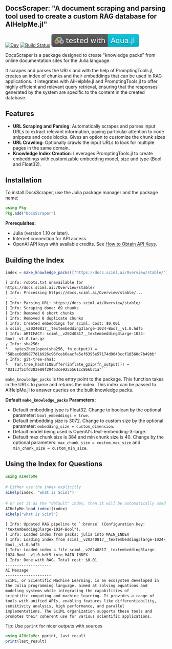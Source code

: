 
## DocsScraper: "A document scraping and parsing tool used to create a custom RAG database for AIHelpMe.jl"
[![Dev](https://img.shields.io/badge/docs-dev-blue.svg)](https://splendidbug.github.io/DocsScraper.jl/dev/) [![Build Status](https://github.com/splendidbug/DocsScraper.jl/actions/workflows/CI.yml/badge.svg?branch=main)](https://github.com/splendidbug/DocsScraper.jl/actions/workflows/CI.yml?query=branch%3Amain) [![Aqua](https://raw.githubusercontent.com/JuliaTesting/Aqua.jl/master/badge.svg)](https://github.com/JuliaTesting/Aqua.jl)


DocsScraper is a package designed to create "knowledge packs" from online documentation sites for the Julia language.

It scrapes and parses the URLs and with the help of PromptingTools.jl, creates an index of chunks and their embeddings that can be used in RAG applications. It integrates with AIHelpMe.jl and PromptingTools.jl to offer highly efficient and relevant query retrieval, ensuring that the responses generated by the system are specific to the content in the created database.

## Features

- **URL Scraping and Parsing**: Automatically scrapes and parses input URLs to extract relevant information, paying particular attention to code snippets and code blocks. Gives an option to customize the chunk sizes
- **URL Crawling**: Optionally crawls the input URLs to look for multiple pages in the same domain.
- **Knowledge Index Creation**: Leverages PromptingTools.jl to create embeddings with customizable embedding model, size and type (Bool and Float32). 

## Installation

To install DocsScraper, use the Julia package manager and the package name:

```julia
using Pkg
Pkg.add("DocsScraper")
```


**Prerequisites:**

- Julia (version 1.10 or later).
- Internet connection for API access.
- OpenAI API keys with available credits. See [How to Obtain API Keys](#how-to-obtain-api-keys).


## Building the Index
```julia
index = make_knowledge_packs(["https://docs.sciml.ai/Overview/stable/"]; index_name="sciml", embedding_size=1024, bool_embeddings=true)
```
```
[ Info: robots.txt unavailable for https://docs.sciml.ai:/Overview/stable/
[ Info: Processing https://docs.sciml.ai/Overview/stable/...
. . .
[ Info: Parsing URL: https://docs.sciml.ai/Overview/stable/
[ Info: Scraping done: 69 chunks
[ Info: Removed 0 short chunks
[ Info: Removed 0 duplicate chunks
[ Info: Created embeddings for sciml. Cost: $0.001
a sciml__v20240817__textembedding3large-1024-Bool__v1.0.hdf5
[ Info: ARTIFACT: sciml__v20240817__textembedding3large-1024-Bool__v1.0.tar.gz
┌ Info: sha256: 
└   bytes2hex(open(sha256, fn_output)) = "58bec6dd9877d1b926c96fceb6aacfe5ef6395e57174d9043ccf18560d7b49bb"
┌ Info: git-tree-sha1: 
└   Tar.tree_hash(IOBuffer(inflate_gzip(fn_output))) = "031c3f51fd283e89f294b3ce9255561cc866b71a"```
```
`make_knowledge_packs` is the entry point to the package. This function takes in the URLs to parse and returns the index. This index can be passed to AIHelpMe.jl to answer queries on the built knowledge packs.

**Default `make_knowledge_packs` Parameters:** 
- Default embedding type is Float32. Change to boolean by the optional parameter: `bool_embeddings = true`.
- Default embedding size is 3072. Change to custom size by the optional parameter: `embedding_size = custom_dimension`.
- Default model being used is OpenAI's text-embedding-3-large.
- Default max chunk size is 384 and min chunk size is 40. Change by the optional parameters: `max_chunk_size = custom_max_size` and `min_chunk_size = custom_min_size`.
  
## Using the Index for Questions

```julia
using AIHelpMe

# Either use the index explicitly
aihelp(index, "what is Sciml")

# or set it as the "default" index, then it will be automatically used for every question
AIHelpMe.load_index!(index)
aihelp("what is Sciml")
```
```
[ Info: Updated RAG pipeline to `:bronze` (Configuration key: "textembedding3large-1024-Bool").
[ Info: Loaded index from packs: julia into MAIN_INDEX
[ Info: Loading index from sciml__v20240817__textembedding3large-1024-Bool__v1.0.hdf5
[ Info: Loaded index a file sciml__v20240817__textembedding3large-1024-Bool__v1.0.hdf5 into MAIN_INDEX
[ Info: Done with RAG. Total cost: $0.01
--------------------
AI Message
--------------------
SciML, or Scientific Machine Learning, is an ecosystem developed in the Julia programming language, aimed at solving equations and modeling systems while integrating the capabilities of      
scientific computing and machine learning. It provides a range of tools with unified APIs, enabling features like differentiability, sensitivity analysis, high performance, and parallel      
implementations. The SciML organization supports these tools and promotes their coherent use for various scientific applications.
```

Tip: Use `pprint` for nicer outputs with sources
```julia
using AIHelpMe: pprint, last_result
print(last_result)
```
